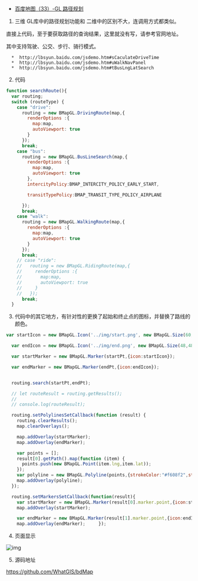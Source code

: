 - [百度地图（33）-GL 路径规划](https://www.cnblogs.com/googlegis/p/14707354.html)

1. 三维 GL库中的路径规划功能和 二维中的区别不大，连调用方式都类似。

直接上代码，至于要获取路径的查询结果，这里就没有写，请参考官网地址。

其中支持驾驶、公交、步行、骑行模式。

```
  *  http://lbsyun.baidu.com/jsdemo.htm#sCaculateDriveTime
  *  http://lbsyun.baidu.com/jsdemo.htm#uWalkNavPanel
  *  http://lbsyun.baidu.com/jsdemo.htm#tBusLngLatSearch
```

2. 代码

```js
function searchRoute(){
  var routing;
  switch (routeType) {
    case "drive":
      routing = new BMapGL.DrivingRoute(map,{
        renderOptions :{
          map:map,
          autoViewport: true
        }
      });
      break;
    case "bus":
      routing = new BMapGL.BusLineSearch(map,{
        renderOptions :{
          map:map,
          autoViewport: true
        },
        intercityPolicy:BMAP_INTERCITY_POLICY_EARLY_START,

        transitTypePolicy:BMAP_TRANSIT_TYPE_POLICY_AIRPLANE

      });
      break;
    case "walk":
      routing = new BMapGL.WalkingRoute(map,{
        renderOptions :{
          map:map,
          autoViewport: true
        }
      });
      break;
    // case "ride":
    //   routing = new BMapGL.RidingRoute(map,{
    //     renderOptions :{
    //       map:map,
    //       autoViewport: true
    //     }
    //   });
      break;
  }
```

3. 代码中的其它地方，有针对性的更换了起始和终止点的图标，并替换了路线的颜色。

```js
var startIcon = new BMapGL.Icon('../img/start.png', new BMapGL.Size(60,60));

  var endIcon = new BMapGL.Icon('../img/end.png', new BMapGL.Size(48,48));

  var startMarker = new BMapGL.Marker(startPt,{icon:startIcon});

  var endMarker = new BMapGL.Marker(endPt,{icon:endIcon});


  routing.search(startPt,endPt);

  // let routeResult = routing.getResults();
  //
  // console.log(routeResult);

  routing.setPolylinesSetCallback(function (result) {
    routing.clearResults();
    map.clearOverlays();

    map.addOverlay(startMarker);
    map.addOverlay(endMarker);

    var points = [];
    result[0].getPath().map(function (item) {
      points.push(new BMapGL.Point(item.lng,item.lat));
    });
    var polyline = new BMapGL.Polyline(points,{strokeColor:"#f608f2",strokeWeight:5,strokeOpacity:0.5});
    map.addOverlay(polyline);
  });

  routing.setMarkersSetCallback(function(result){
    var startMarker = new BMapGL.Marker(result[0].marker.point,{icon:startIcon});
    map.addOverlay(startMarker);

    var endMarker = new BMapGL.Marker(result[1].marker.point,{icon:endIcon});
    map.addOverlay(endMarker);　　　});
```

4. 页面显示

![img](https://img2020.cnblogs.com/blog/59231/202104/59231-20210427083046177-1382870520.png)

5. 源码地址

https://github.com/WhatGIS/bdMap

